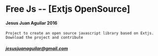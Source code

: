 # Free Js -- [Extjs OpenSource]
#### Jesus Juan Aguilar 2016

`Project to create an open source javascript library based on Extjs. Download the project and contribute`

 
##### jesusjuanaguilar@gmail.com